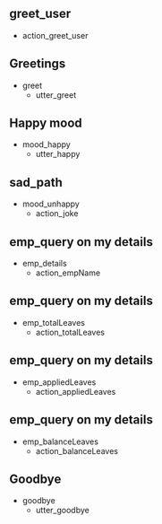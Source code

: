 ## greet_user
- action_greet_user

## Greetings
* greet
  - utter_greet

## Happy mood
* mood_happy
  - utter_happy

## sad_path
* mood_unhappy
  - action_joke 

## emp_query on my details
* emp_details
  - action_empName

## emp_query on my details
* emp_totalLeaves
  - action_totalLeaves

## emp_query on my details
* emp_appliedLeaves
  - action_appliedLeaves

## emp_query on my details
* emp_balanceLeaves
  - action_balanceLeaves 

## Goodbye
* goodbye
  - utter_goodbye
